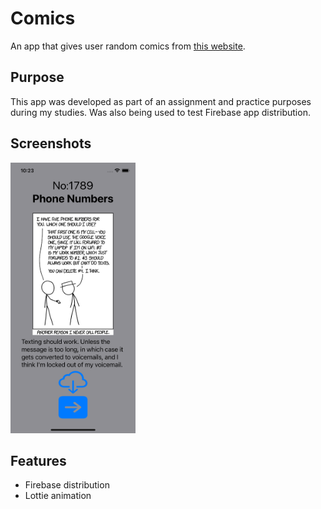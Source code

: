 # Comics

An app that gives user random comics from [this website](https://xkcd.com/).

## Purpose

This app was developed as part of an assignment and practice purposes during my studies.
Was also being used to test Firebase app distribution.

## Screenshots

<img src="images/Screenshot1.png" width="200">

<!--![](readMeImg/Screenshot1.png) ![](readMeImg/Screenshot2.png) ![](readMeImg/Screenshot3.png) -->

## Features

- Firebase distribution
- Lottie animation

